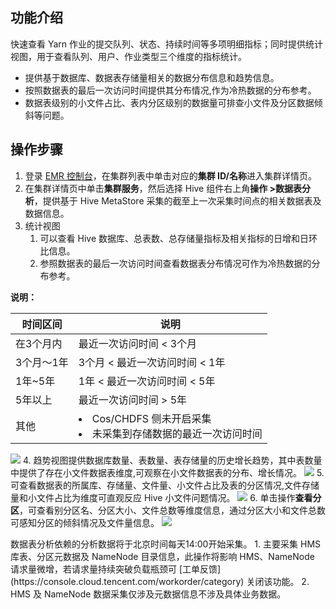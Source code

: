 ## 功能介绍
快速查看 Yarn 作业的提交队列、状态、持续时间等多项明细指标；同时提供统计视图，用于查看队列、用户、作业类型三个维度的指标统计。
- 提供基于数据库、数据表存储量相关的数据分布信息和趋势信息。
- 按照数据表的最后一次访问时间提供其分布情况,作为冷热数据的分布参考。
- 数据表级别的小文件占比、表内分区级别的数据量可排查小文件及分区数据倾斜等问题。

## 操作步骤
1. 登录 [EMR 控制台](https://console.cloud.tencent.com/emr)，在集群列表中单击对应的**集群 ID/名称**进入集群详情页。
2. 在集群详情页中单击**集群服务**，然后选择 Hive 组件右上角**操作 >数据表分析**，提供基于 Hive MetaStore 采集的截至上一次采集时间点的相关数据表及数据信息。
3. 统计视图
	1. 可以查看 Hive 数据库、总表数、总存储量指标及相关指标的日增和日环比信息。
	2. 参照数据表的最后一次访问时间查看数据表分布情况可作为冷热数据的分布参考。

**说明：**

| 时间区间 | 说明 | 
|---------|---------|
| 在3个月内	| 最近一次访问时间 < 3个月| 
| 3个月～1年	| 3个月 < 最近一次访问时间 < 1年| 
| 1年~5年	| 1年 < 最近一次访问时间 < 5年| 
| 5年以上	| 最近一次访问时间 > 5年| 
| 其他	| <li>Cos/CHDFS 侧未开启采集<li>未采集到存储数据的最近一次访问时间| 

![](https://qcloudimg.tencent-cloud.cn/raw/f31c8c0b39f08236426498942390fc69.png)
4. 趋势视图提供数据库数量、表数量、表存储量的历史增长趋势，其中表数量中提供了存在小文件数据表维度,可观察在小文件数据表的分布、增长情况。
![](https://qcloudimg.tencent-cloud.cn/raw/42a14c956567c8456d1712960cc47b9e.png)
5. 可查看数据表的所属库、存储量、文件量、小文件占比及表的分区情况,文件存储量和小文件占比为维度可直观反应 Hive 小文件问题情况。
![](https://qcloudimg.tencent-cloud.cn/raw/88e9dbd4eb7701882a8986b56818ff4f.png)
6.	单击操作**查看分区**，可查看别分区名、分区大小、文件总数等维度信息，通过分区大小和文件总数可感知分区的倾斜情况及文件量信息。
![](https://qcloudimg.tencent-cloud.cn/raw/24559c2dd9826ec84b3acf6d8e4184eb.png)

<dx-alert infotype="alarm" title="风险说明">
数据表分析依赖的分析数据将于北京时间每天14:00开始采集。
1. 主要采集 HMS 库表、分区元数据及 NameNode 目录信息，此操作将影响 HMS、NameNode 请求量微增，若请求量持续突破负载瓶颈可 [工单反馈](https://console.cloud.tencent.com/workorder/category) 关闭该功能。 
2. HMS 及 NameNode 数据采集仅涉及元数据信息不涉及具体业务数据。
</dx-alert>


  

